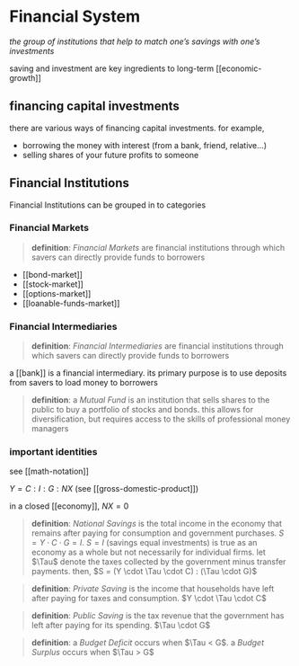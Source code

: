 # Financial System

_the group of institutions that help to match one’s savings with one’s investments_

saving and investment are key ingredients to long-term [[economic-growth]]

## financing capital investments

there are various ways of financing capital investments. for example,

- borrowing the money with interest (from a bank, friend, relative...)
- selling shares of your future profits to someone

## Financial Institutions

Financial Institutions can be grouped in to categories

### Financial Markets

> **definition**: _Financial Markets_ are financial institutions through which savers can directly provide funds to borrowers

- [[bond-market]]
- [[stock-market]]
- [[options-market]]
- [[loanable-funds-market]]

### Financial Intermediaries

> **definition**: _Financial Intermediaries_ are financial institutions through which savers can directly provide funds to borrowers

a [[bank]] is a financial intermediary. its primary purpose is to use deposits from savers to load money to borrowers

> **definition**: a _Mutual Fund_ is an institution that sells shares to the public to buy a portfolio of stocks and bonds. this allows for diversification, but requires access to the skills of professional money managers

### important identities

see [[math-notation]]

$Y = C : I : G : NX$ (see [[gross-domestic-product]])

in a closed [[economy]], $NX = 0$

> **definition**: _National Savings_ is the total income in the economy that remains after paying for consumption and government purchases. $S = Y \cdot C \cdot G = I$. $S = I$ (savings equal investments) is true as an economy as a whole but not necessarily for individual firms.
> let $\Tau$ denote the taxes collected by the government minus transfer payments. then,
> $S = (Y \cdot \Tau \cdot C) : (\Tau \cdot G)$

> **definition**: _Private Saving_ is the income that households have left after paying for taxes and consumption. $Y \cdot \Tau \cdot C$

> **definition**: _Public Saving_ is the tax revenue that the government has left after paying for its spending. $\Tau \cdot G$

> **definition**: a _Budget Deficit_ occurs when $\Tau < G$. a _Budget Surplus_ occurs when $\Tau > G$
